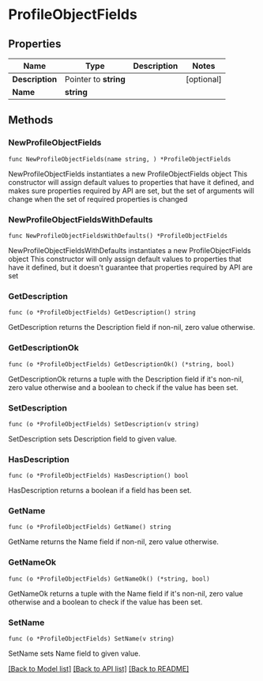# ProfileObjectFields

## Properties

Name | Type | Description | Notes
------------ | ------------- | ------------- | -------------
**Description** | Pointer to **string** |  | [optional] 
**Name** | **string** |  | 

## Methods

### NewProfileObjectFields

`func NewProfileObjectFields(name string, ) *ProfileObjectFields`

NewProfileObjectFields instantiates a new ProfileObjectFields object
This constructor will assign default values to properties that have it defined,
and makes sure properties required by API are set, but the set of arguments
will change when the set of required properties is changed

### NewProfileObjectFieldsWithDefaults

`func NewProfileObjectFieldsWithDefaults() *ProfileObjectFields`

NewProfileObjectFieldsWithDefaults instantiates a new ProfileObjectFields object
This constructor will only assign default values to properties that have it defined,
but it doesn't guarantee that properties required by API are set

### GetDescription

`func (o *ProfileObjectFields) GetDescription() string`

GetDescription returns the Description field if non-nil, zero value otherwise.

### GetDescriptionOk

`func (o *ProfileObjectFields) GetDescriptionOk() (*string, bool)`

GetDescriptionOk returns a tuple with the Description field if it's non-nil, zero value otherwise
and a boolean to check if the value has been set.

### SetDescription

`func (o *ProfileObjectFields) SetDescription(v string)`

SetDescription sets Description field to given value.

### HasDescription

`func (o *ProfileObjectFields) HasDescription() bool`

HasDescription returns a boolean if a field has been set.

### GetName

`func (o *ProfileObjectFields) GetName() string`

GetName returns the Name field if non-nil, zero value otherwise.

### GetNameOk

`func (o *ProfileObjectFields) GetNameOk() (*string, bool)`

GetNameOk returns a tuple with the Name field if it's non-nil, zero value otherwise
and a boolean to check if the value has been set.

### SetName

`func (o *ProfileObjectFields) SetName(v string)`

SetName sets Name field to given value.



[[Back to Model list]](../README.md#documentation-for-models) [[Back to API list]](../README.md#documentation-for-api-endpoints) [[Back to README]](../README.md)



